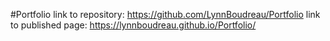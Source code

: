 #Portfolio
link to repository: https://github.com/LynnBoudreau/Portfolio
link to published page: https://lynnboudreau.github.io/Portfolio/

